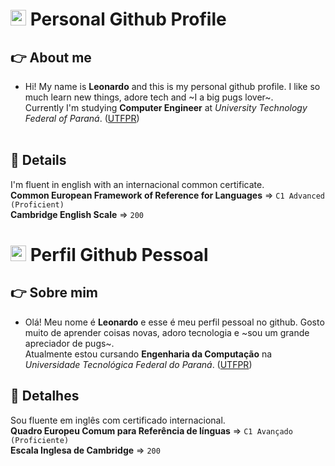 # <img src="https://user-images.githubusercontent.com/41709940/176806899-4c5f27a7-77b6-4304-acea-b0ee509e7272.png" width="25px"> Personal Github Profile
## 👉 About me
- Hi! My name is **Leonardo** and this is my personal github profile. I like so much learn new things, adore tech and ~I a big pugs lover~.<br />
Currently I'm studying **Computer Engineer** at *University Technology Federal of Paraná*. ([UTFPR](https://portal.utfpr.edu.br/home))<br /><br />

## 🚩 Details
I'm fluent in english with an internacional common certificate. <br />
**Common European Framework of Reference for Languages** => ``C1 Advanced (Proficient)``<br />
**Cambridge English Scale** => ``200``


# <img src="https://images.emojiterra.com/google/noto-emoji/v2.034/128px/1f1e7-1f1f7.png" width="25px"> Perfil Github Pessoal
## 👉 Sobre mim
- Olá! Meu nome é **Leonardo** e esse é meu perfil pessoal no github. Gosto muito de aprender coisas novas, adoro tecnologia e ~sou um grande apreciador de pugs~.<br />
Atualmente estou cursando **Engenharia da Computação** na *Universidade Tecnológica Federal do Paraná*. ([UTFPR](https://portal.utfpr.edu.br/home))

## 🚩 Detalhes
Sou fluente em inglês com certificado internacional. <br />
**Quadro Europeu Comum para Referência de línguas** => ``C1 Avançado (Proficiente)``<br />
**Escala Inglesa de Cambridge** => ``200``


<!---
leonardocjr/leonardocjr is a ✨ special ✨ repository because its `README.md` (this file) appears on your GitHub profile.
You can click the Preview link to take a look at your changes.
--->

